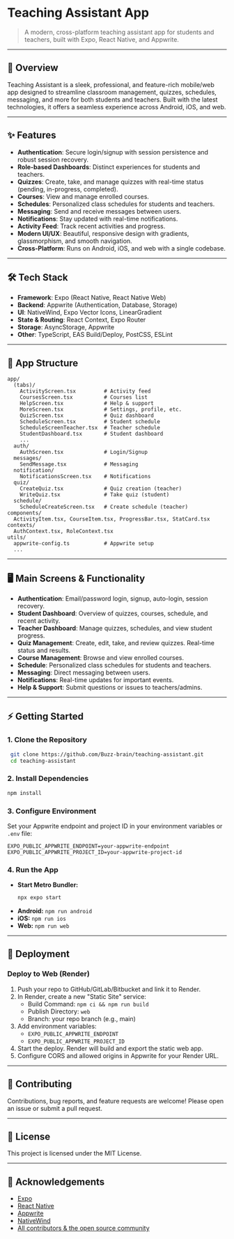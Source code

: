 # Teaching Assistant App

> A modern, cross-platform teaching assistant app for students and teachers, built with Expo, React Native, and Appwrite.

---

## 🚀 Overview

Teaching Assistant is a sleek, professional, and feature-rich mobile/web app designed to streamline classroom management, quizzes, schedules, messaging, and more for both students and teachers. Built with the latest technologies, it offers a seamless experience across Android, iOS, and web.

---

## ✨ Features

- **Authentication**: Secure login/signup with session persistence and robust session recovery.
- **Role-based Dashboards**: Distinct experiences for students and teachers.
- **Quizzes**: Create, take, and manage quizzes with real-time status (pending, in-progress, completed).
- **Courses**: View and manage enrolled courses.
- **Schedules**: Personalized class schedules for students and teachers.
- **Messaging**: Send and receive messages between users.
- **Notifications**: Stay updated with real-time notifications.
- **Activity Feed**: Track recent activities and progress.
- **Modern UI/UX**: Beautiful, responsive design with gradients, glassmorphism, and smooth navigation.
- **Cross-Platform**: Runs on Android, iOS, and web with a single codebase.

---

## 🛠️ Tech Stack

- **Framework**: Expo (React Native, React Native Web)
- **Backend**: Appwrite (Authentication, Database, Storage)
- **UI**: NativeWind, Expo Vector Icons, LinearGradient
- **State & Routing**: React Context, Expo Router
- **Storage**: AsyncStorage, Appwrite
- **Other**: TypeScript, EAS Build/Deploy, PostCSS, ESLint

---

## 📁 App Structure

```
app/
  (tabs)/
    ActivityScreen.tsx         # Activity feed
    CoursesScreen.tsx          # Courses list
    HelpScreen.tsx             # Help & support
    MoreScreen.tsx             # Settings, profile, etc.
    QuizScreen.tsx             # Quiz dashboard
    ScheduleScreen.tsx         # Student schedule
    ScheduleScreenTeacher.tsx  # Teacher schedule
    StudentDashboard.tsx       # Student dashboard
    ...
  auth/
    AuthScreen.tsx             # Login/Signup
  messages/
    SendMessage.tsx            # Messaging
  notification/
    NotificationsScreen.tsx    # Notifications
  quiz/
    CreateQuiz.tsx             # Quiz creation (teacher)
    WriteQuiz.tsx              # Take quiz (student)
  schedule/
    ScheduleCreateScreen.tsx   # Create schedule (teacher)
components/
  ActivityItem.tsx, CourseItem.tsx, ProgressBar.tsx, StatCard.tsx
contexts/
  AuthContext.tsx, RoleContext.tsx
utils/
  appwrite-config.ts           # Appwrite setup
  ...
```

---

## 🖥️ Main Screens & Functionality

- **Authentication**: Email/password login, signup, auto-login, session recovery.
- **Student Dashboard**: Overview of quizzes, courses, schedule, and recent activity.
- **Teacher Dashboard**: Manage quizzes, schedules, and view student progress.
- **Quiz Management**: Create, edit, take, and review quizzes. Real-time status and results.
- **Course Management**: Browse and view enrolled courses.
- **Schedule**: Personalized class schedules for students and teachers.
- **Messaging**: Direct messaging between users.
- **Notifications**: Real-time updates for important events.
- **Help & Support**: Submit questions or issues to teachers/admins.

---

## ⚡ Getting Started

### 1. Clone the Repository

```bash
 git clone https://github.com/Buzz-brain/teaching-assistant.git
 cd teaching-assistant
```

### 2. Install Dependencies

```bash
npm install
```

### 3. Configure Environment

Set your Appwrite endpoint and project ID in your environment variables or `.env` file:

```
EXPO_PUBLIC_APPWRITE_ENDPOINT=your-appwrite-endpoint
EXPO_PUBLIC_APPWRITE_PROJECT_ID=your-appwrite-project-id
```

### 4. Run the App

- **Start Metro Bundler:**
  ```bash
  npx expo start
  ```
- **Android:** `npm run android`
- **iOS:** `npm run ios`
- **Web:** `npm run web`

---

## 🚢 Deployment

### Deploy to Web (Render)

1. Push your repo to GitHub/GitLab/Bitbucket and link it to Render.
2. In Render, create a new "Static Site" service:
   - Build Command: `npm ci && npm run build`
   - Publish Directory: `web`
   - Branch: your repo branch (e.g., main)
3. Add environment variables:
   - `EXPO_PUBLIC_APPWRITE_ENDPOINT`
   - `EXPO_PUBLIC_APPWRITE_PROJECT_ID`
4. Start the deploy. Render will build and export the static web app.
5. Configure CORS and allowed origins in Appwrite for your Render URL.

---

## 🤝 Contributing

Contributions, bug reports, and feature requests are welcome! Please open an issue or submit a pull request.

---

## 📄 License

This project is licensed under the MIT License.

---

## 🙏 Acknowledgements

- [Expo](https://expo.dev)
- [React Native](https://reactnative.dev/)
- [Appwrite](https://appwrite.io/)
- [NativeWind](https://www.nativewind.dev/)
- [All contributors & the open source community](https://github.com/Buzz-brain/teaching-assistant/graphs/contributors)
